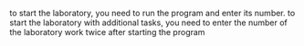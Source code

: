 to start the laboratory, you need to run the program and enter its number. to start the laboratory with additional tasks, you need to enter the number of the laboratory work twice after starting the program
